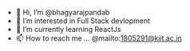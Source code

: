 - 👋 Hi, I’m @bhagyarajpandab
- 👀 I’m interested in Full Stack devlopment
- 🌱 I’m currently learning ReactJs
- 📫 How to reach me ... @mailto:1805291@kiit.ac.in
  
<!---
bhagyarajpandab/bhagyarajpandab is a ✨ special ✨ repository because its `README.md` (this file) appears on your GitHub profile.
You can click the Preview link to take a look at your changes.
--->
